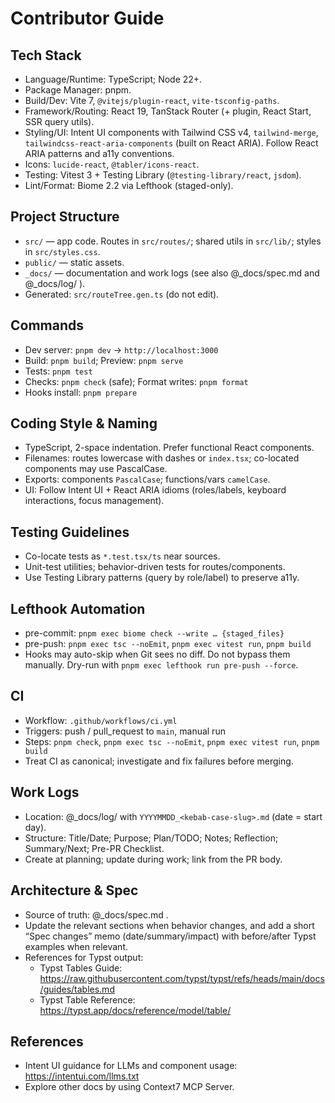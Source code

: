 # Contributor Guide

## Tech Stack
- Language/Runtime: TypeScript; Node 22+.
- Package Manager: pnpm.
- Build/Dev: Vite 7, `@vitejs/plugin-react`, `vite-tsconfig-paths`.
- Framework/Routing: React 19, TanStack Router (+ plugin, React Start, SSR query utils).
- Styling/UI: Intent UI components with Tailwind CSS v4, `tailwind-merge`, `tailwindcss-react-aria-components` (built on React ARIA). Follow React ARIA patterns and a11y conventions.
- Icons: `lucide-react`, `@tabler/icons-react`.
- Testing: Vitest 3 + Testing Library (`@testing-library/react`, `jsdom`).
- Lint/Format: Biome 2.2 via Lefthook (staged-only).

## Project Structure
- `src/` — app code. Routes in `src/routes/`; shared utils in `src/lib/`; styles in `src/styles.css`.
- `public/` — static assets.
- `_docs/` — documentation and work logs (see also @_docs/spec.md and @_docs/log/ ).
- Generated: `src/routeTree.gen.ts` (do not edit).

## Commands
- Dev server: `pnpm dev` → `http://localhost:3000`
- Build: `pnpm build`; Preview: `pnpm serve`
- Tests: `pnpm test`
- Checks: `pnpm check` (safe); Format writes: `pnpm format`
- Hooks install: `pnpm prepare`

## Coding Style & Naming
- TypeScript, 2-space indentation. Prefer functional React components.
- Filenames: routes lowercase with dashes or `index.tsx`; co-located components may use PascalCase.
- Exports: components `PascalCase`; functions/vars `camelCase`.
- UI: Follow Intent UI + React ARIA idioms (roles/labels, keyboard interactions, focus management).

## Testing Guidelines
- Co-locate tests as `*.test.tsx/ts` near sources.
- Unit-test utilities; behavior-driven tests for routes/components.
- Use Testing Library patterns (query by role/label) to preserve a11y.

## Lefthook Automation
- pre-commit: `pnpm exec biome check --write … {staged_files}`
- pre-push: `pnpm exec tsc --noEmit`, `pnpm exec vitest run`, `pnpm build`
- Hooks may auto-skip when Git sees no diff. Do not bypass them manually. Dry-run with `pnpm exec lefthook run pre-push --force`.

## CI
- Workflow: `.github/workflows/ci.yml`
- Triggers: push / pull_request to `main`, manual run
- Steps: `pnpm check`, `pnpm exec tsc --noEmit`, `pnpm exec vitest run`, `pnpm build`
- Treat CI as canonical; investigate and fix failures before merging.

## Work Logs
- Location: @_docs/log/ with `YYYYMMDD_<kebab-case-slug>.md` (date = start day).
- Structure: Title/Date; Purpose; Plan/TODO; Notes; Reflection; Summary/Next; Pre-PR Checklist.
- Create at planning; update during work; link from the PR body.

## Architecture & Spec
- Source of truth: @_docs/spec.md .
- Update the relevant sections when behavior changes, and add a short “Spec changes” memo (date/summary/impact) with before/after Typst examples when relevant.
- References for Typst output:
  - Typst Tables Guide: <https://raw.githubusercontent.com/typst/typst/refs/heads/main/docs/guides/tables.md>
  - Typst Table Reference: <https://typst.app/docs/reference/model/table/>

## References
- Intent UI guidance for LLMs and component usage: https://intentui.com/llms.txt
- Explore other docs by using Context7 MCP Server.
